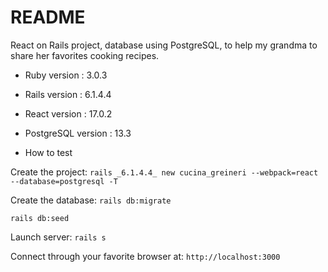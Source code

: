 # README

React on Rails project, database using PostgreSQL, to help my grandma to share her favorites cooking recipes.

* Ruby version : 3.0.3
* Rails version : 6.1.4.4
* React version : 17.0.2
* PostgreSQL version : 13.3

* How to test

Create the project:
  `rails _6.1.4.4_ new cucina_greineri --webpack=react --database=postgresql -T`

Create the database:
  `rails db:migrate`

  `rails db:seed`

Launch server:
  `rails s`

Connect through your favorite browser at:
  `http://localhost:3000`
  
